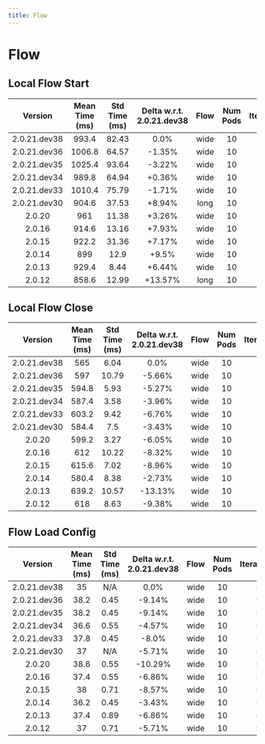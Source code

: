 ```yaml
---
title: Flow
---
```

# Flow

## Local Flow Start

| Version | Mean Time (ms) | Std Time (ms) | Delta w.r.t. 2.0.21.dev38 | Flow | Num Pods | Iterations |
| :---: | :---: | :---: | :---: | :---: | :---: | :---: |
| 2.0.21.dev38 | 993.4 | 82.43 | 0.0% | wide | 10 | 5 |
| 2.0.21.dev36 | 1006.8 | 64.57 | -1.35% | wide | 10 | 5 |
| 2.0.21.dev35 | 1025.4 | 93.64 | -3.22% | wide | 10 | 5 |
| 2.0.21.dev34 | 989.8 | 64.94 | +0.36% | wide | 10 | 5 |
| 2.0.21.dev33 | 1010.4 | 75.79 | -1.71% | wide | 10 | 5 |
| 2.0.21.dev30 | 904.6 | 37.53 | +8.94% | long | 10 | 5 |
| 2.0.20 | 961 | 11.38 | +3.26% | wide | 10 | 5 |
| 2.0.16 | 914.6 | 13.16 | +7.93% | wide | 10 | 5 |
| 2.0.15 | 922.2 | 31.36 | +7.17% | wide | 10 | 5 |
| 2.0.14 | 899 | 12.9 | +9.5% | wide | 10 | 5 |
| 2.0.13 | 929.4 | 8.44 | +6.44% | wide | 10 | 5 |
| 2.0.12 | 858.6 | 12.99 | +13.57% | long | 10 | 5 |
## Local Flow Close

| Version | Mean Time (ms) | Std Time (ms) | Delta w.r.t. 2.0.21.dev38 | Flow | Num Pods | Iterations |
| :---: | :---: | :---: | :---: | :---: | :---: | :---: |
| 2.0.21.dev38 | 565 | 6.04 | 0.0% | wide | 10 | 5 |
| 2.0.21.dev36 | 597 | 10.79 | -5.66% | wide | 10 | 5 |
| 2.0.21.dev35 | 594.8 | 5.93 | -5.27% | wide | 10 | 5 |
| 2.0.21.dev34 | 587.4 | 3.58 | -3.96% | wide | 10 | 5 |
| 2.0.21.dev33 | 603.2 | 9.42 | -6.76% | wide | 10 | 5 |
| 2.0.21.dev30 | 584.4 | 7.5 | -3.43% | wide | 10 | 5 |
| 2.0.20 | 599.2 | 3.27 | -6.05% | wide | 10 | 5 |
| 2.0.16 | 612 | 10.22 | -8.32% | wide | 10 | 5 |
| 2.0.15 | 615.6 | 7.02 | -8.96% | wide | 10 | 5 |
| 2.0.14 | 580.4 | 8.38 | -2.73% | wide | 10 | 5 |
| 2.0.13 | 639.2 | 10.57 | -13.13% | wide | 10 | 5 |
| 2.0.12 | 618 | 8.63 | -9.38% | wide | 10 | 5 |
## Flow Load Config

| Version | Mean Time (ms) | Std Time (ms) | Delta w.r.t. 2.0.21.dev38 | Flow | Num Pods | Iterations |
| :---: | :---: | :---: | :---: | :---: | :---: | :---: |
| 2.0.21.dev38 | 35 | N/A | 0.0% | wide | 10 | 5 |
| 2.0.21.dev36 | 38.2 | 0.45 | -9.14% | wide | 10 | 5 |
| 2.0.21.dev35 | 38.2 | 0.45 | -9.14% | wide | 10 | 5 |
| 2.0.21.dev34 | 36.6 | 0.55 | -4.57% | wide | 10 | 5 |
| 2.0.21.dev33 | 37.8 | 0.45 | -8.0% | wide | 10 | 5 |
| 2.0.21.dev30 | 37 | N/A | -5.71% | wide | 10 | 5 |
| 2.0.20 | 38.6 | 0.55 | -10.29% | wide | 10 | 5 |
| 2.0.16 | 37.4 | 0.55 | -6.86% | wide | 10 | 5 |
| 2.0.15 | 38 | 0.71 | -8.57% | wide | 10 | 5 |
| 2.0.14 | 36.2 | 0.45 | -3.43% | wide | 10 | 5 |
| 2.0.13 | 37.4 | 0.89 | -6.86% | wide | 10 | 5 |
| 2.0.12 | 37 | 0.71 | -5.71% | wide | 10 | 5 |
